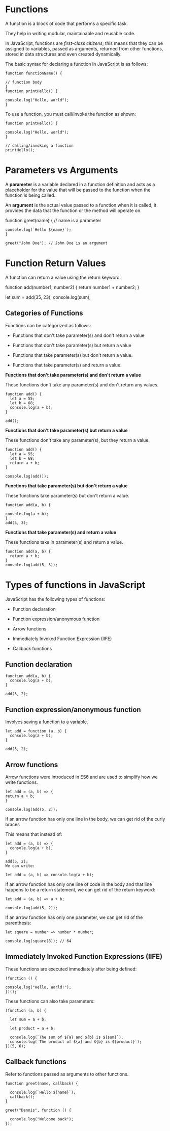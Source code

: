 # Functions

A function is a block of code that performs a specific task.

They help in writing modular, maintainable and reusable code.

In JavaScript, functions are *first-class citizens*; this means that they can be assigned to variables, passed as arguments, returned from other functions, stored in data structures and even created dynamically.

The basic syntax for declaring a function in JavaScript is as follows:

```
function functionName() {

// function body
}
function printHello() {

console.log("Hello, world");
}
```

To use a function, you must call/invoke the function as shown:

```
function printHello() {

console.log("Hello, world");
}

// calling/invoking a function
printHello();
```


# Parameters vs Arguments

A __parameter__ is a variable declared in a function definition and acts as a placeholder for the value that will be passed to the function when the function is being called.

An __argument__ is the actual value passed to a function when it is called, it provides the data that the function or the method will operate on.

function greet(name) { // name is a parameter

```
console.log(`Hello ${name}`);
}

greet("John Doe"); // John Doe is an argument
```


# Function Return Values

A function can return a value using the return keyword.

function add(number1, number2) {
  return number1 + number2;
}

let sum = add(35, 23);
console.log(sum);

## Categories of Functions

Functions can be categorized as follows:

- Functions that don't take parameter(s) and don't return a value

- Functions that don't take parameter(s) but return a value

- Functions that take parameter(s) but don't return a value.

- Functions that take parameter(s) and return a value.

__Functions that don't take parameter(s) and don't return a value__

These functions don't take any parameter(s) and don't return any values.

```
function add() {
  let a = 55;
  let b = 68;
  console.log(a + b);
}

add();
```

__Functions that don't take parameter(s) but return a value__

These functions don't take any parameter(s), but they return a value.

```
function add() {
  let a = 55;
  let b = 68;
  return a + b;
}

console.log(add());
```


__Functions that take parameter(s) but don't return a value__

These functions take parameter(s) but don't return a value.

```
function add(a, b) {

console.log(a + b);
}
add(5, 3);
```


__Functions that take parameter(s) and return a value__

These functions take in parameter(s) and return a value.

```
function add(a, b) {
  return a + b;
}
console.log(add(5, 3));
```


# Types of functions in JavaScript

JavaScript has the following types of functions:

- Function declaration

- Function expression/anonymous function

- Arrow functions

- Immediately Invoked Function Expression (IIFE)

- Callback functions

## Function declaration

```
function add(a, b) {
  console.log(a + b);
}

add(5, 2);
```


## Function expression/anonymous function

Involves saving a function to a variable.

```
let add = function (a, b) {
  console.log(a + b);
}

add(5, 2);
```

## Arrow functions

Arrow functions were introduced in ES6 and are used to simplify how we write functions.

```
let add = (a, b) => {
return a + b;
}

console.log(add(5, 2));
```

If an arrow function has only one line in the body, we can get rid of the curly braces

This means that instead of:

```
let add = (a, b) => {
  console.log(a + b);
}

add(5, 2);
We can write:

let add = (a, b) => console.log(a + b);
``` 

If an arrow function has only one line of code in the body and that line happens to be a return statement, we can get rid of the return keyword:

```
let add = (a, b) => a + b;

console.log(add(5, 2));
```

If an arrow function has only one parameter, we can get rid of the parenthesis:

```
let square = number => number * number;

console.log(square(8)); // 64
```


## Immediately Invoked Function Expressions (IIFE)

These functions are executed immediately after being defined:

```
(function () {

console.log("Hello, World!");
})();
```

These functions can also take parameters:

```
(function (a, b) {
  
  let sum = a + b;
  
  let product = a + b;
  
  console.log(`The sum of ${a} and ${b} is ${sum}`);
  console.log(`The product of ${a} and ${b} is ${product}`);
})(5, 6);
```


## Callback functions

Refer to functions passed as arguments to other functions.

```
function greet(name, callback) {
  
  console.log(`Hello ${name}`);
  callback();
}

greet("Dennis", function () {
  
  console.log("Welcome back");
});
```